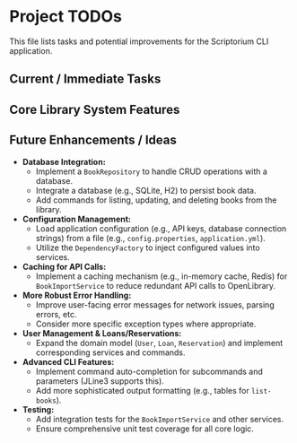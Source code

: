 # Project TODOs

This file lists tasks and potential improvements for the Scriptorium CLI application.

## Current / Immediate Tasks


## Core Library System Features


## Future Enhancements / Ideas

*   **Database Integration:**
    *   Implement a `BookRepository` to handle CRUD operations with a database.
    *   Integrate a database (e.g., SQLite, H2) to persist book data.
    *   Add commands for listing, updating, and deleting books from the library.
*   **Configuration Management:**
    *   Load application configuration (e.g., API keys, database connection strings) from a file (e.g., `config.properties`, `application.yml`).
    *   Utilize the `DependencyFactory` to inject configured values into services.
*   **Caching for API Calls:**
    *   Implement a caching mechanism (e.g., in-memory cache, Redis) for `BookImportService` to reduce redundant API calls to OpenLibrary.
*   **More Robust Error Handling:**
    *   Improve user-facing error messages for network issues, parsing errors, etc.
    *   Consider more specific exception types where appropriate.
*   **User Management & Loans/Reservations:**
    *   Expand the domain model (`User`, `Loan`, `Reservation`) and implement corresponding services and commands.
*   **Advanced CLI Features:**
    *   Implement command auto-completion for subcommands and parameters (JLine3 supports this).
    *   Add more sophisticated output formatting (e.g., tables for `list-books`).
*   **Testing:**
    *   Add integration tests for the `BookImportService` and other services.
    *   Ensure comprehensive unit test coverage for all core logic.